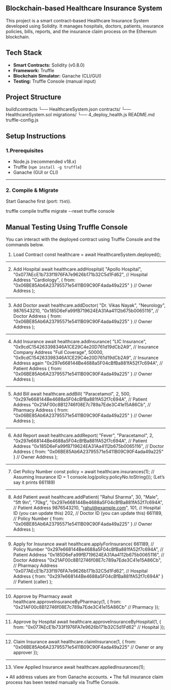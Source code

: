  ## Blockchain-based Healthcare Insurance System


This project is a smart contract–based Healthcare Insurance System developed using Solidity. It manages hospitals, doctors, patients, insurance policies, bills, reports, and the insurance claim process on the Ethereum blockchain.

## Tech Stack
- **Smart Contracts:** Solidity (v0.8.0)
- **Framework:** Truffle
- **Blockchain Simulator:** Ganache (CLI/GUI)
- **Testing:** Truffle Console (manual input)

## Project Structure
build\contracts
└── HealthcareSystem.json
contracts/
└── HealthcareSystem.sol
migrations/
└── 4_deploy_health.js
README.md
truffle-config.js

## Setup Instructions

### 1.Prerequisites

- Node.js (recommended v18.x)
- Truffle (`npm install -g truffle`)
- Ganache (GUI or CLI)

---

### 2. Compile & Migrate

Start Ganache first (port: `7545`).


truffle compile
truffle migrate --reset
truffle console

## Manual Testing Using Truffle Console
You can interact with the deployed contract using Truffle Console and the commands below.

 1. Load Contract
const healthcare = await HealthcareSystem.deployed();
________________________________________
 2. Add Hospital
await healthcare.addHospital(
  "Apollo Hospital",
  "0x077AEcE1b733f1976FA7e9626b171b32C5d1Fd62",  // Hospital Address
  "Cardiology",
  { from: "0x06BE85Ab6A23795571e5411B09C90F4ada49a225" } // Owner Address
);
________________________________________
 3. Add Doctor
await healthcare.addDoctor(
  "Dr. Vikas Nayak",
  "Neurology",
  9876543210,
  "0x185D6eFa99fB719624EA31Aa4112b675b0065116", // Doctor Address
  { from: "0x06BE85Ab6A23795571e5411B09C90F4ada49a225" } // Owner Address
);
________________________________________
 4. Add Insurance
await healthcare.addInsurance(
  "LIC Insurance",
  "0x9cdC154263398346A1CE29C4e20D761d19dCb2A9", // Insurance Company Address
  "Full Coverage",
  50000,
  "0x9cdC154263398346A1CE29C4e20D761d19dCb2A9", // Insurance Address again
  "0x297e668144Be4688a5F04cBfBa881fA52f7c694A", // Patient Address
  { from: "0x06BE85Ab6A23795571e5411B09C90F4ada49a225" } // Owner Address
);
________________________________________
 5. Add Bill
await healthcare.addBill(
  "Paracetamol",
  2,
  500,
  "0x297e668144Be4688a5F04cBfBa881fA52f7c694A", // Patient Address
  "0x21AF00c8B12746f08E7c789a7Ede3C41e15A86Cb", // Pharmacy Address
  { from: "0x06BE85Ab6A23795571e5411B09C90F4ada49a225" } // Owner Address
);
________________________________________
 6. Add Report
await healthcare.addReport(
  "Fever",
  "Paracetamol",
  2,
  "0x297e668144Be4688a5F04cBfBa881fA52f7c694A", // Patient Address
  "0x185D6eFa99fB719624EA31Aa4112b675b0065116", // Doctor Address
  { from: "0x06BE85Ab6A23795571e5411B09C90F4ada49a225" } // Owner Address
);
________________________________________
 7. Get Policy Number
const policy = await healthcare.insurances(1); // Assuming Insurance ID = 1
console.log(policy.policyNo.toString());
(Let’s say it prints 661189)
________________________________________
 8. Add Patient
await healthcare.addPatient(
  "Rahul Sharma",
  30,
  "Male",
  "5ft 9in",
  "70kg",
  "0x297e668144Be4688a5F04cBfBa881fA52f7c694A", // Patient Address
  9876543210,
  "rahul@example.com",
  101, // Hospital ID (you can update this)
  202, // Doctor ID (you can update this)
  661189, // Policy Number
  { from: "0x06BE85Ab6A23795571e5411B09C90F4ada49a225" } // Owner Address
);
________________________________________
 9. Apply for Insurance
await healthcare.applyForInsurance(
  661189, // Policy Number
  "0x297e668144Be4688a5F04cBfBa881fA52f7c694A", // Patient Address
  "0x185D6eFa99fB719624EA31Aa4112b675b0065116", // Doctor Address
  "0x21AF00c8B12746f08E7c789a7Ede3C41e15A86Cb", // Pharmacy Address
  "0x077AEcE1b733f1976FA7e9626b171b32C5d1Fd62", // Hospital Address
  { from: "0x297e668144Be4688a5F04cBfBa881fA52f7c694A" } // Patient (caller)
);
________________________________________
 10. Approve by Pharmacy
await healthcare.approveInsuranceByPharmacy(1, {
  from: "0x21AF00c8B12746f08E7c789a7Ede3C41e15A86Cb" // Pharmacy
});
________________________________________
 11. Approve by Hospital
await healthcare.approveInsuranceByHospital(1, {
  from: "0x077AEcE1b733f1976FA7e9626b171b32C5d1Fd62" // Hospital
});
________________________________________
 12. Claim Insurance
await healthcare.claimInsurance(1, {
  from: "0x06BE85Ab6A23795571e5411B09C90F4ada49a225" // Owner or any approver
});
________________________________________
 13. View Applied Insurance
await healthcare.appliedInsurances(1);

•  All address values are from Ganache accounts.
•  The full insurance claim process has been tested manually via Truffle Console.
